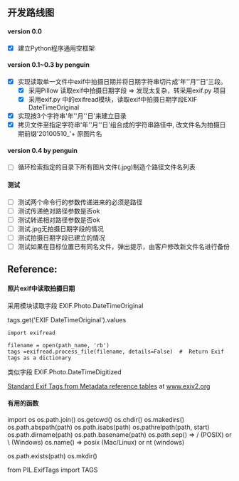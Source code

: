## 开发路线图

#### version 0.0 
- [x] 建立Python程序通用空框架

#### version 0.1~0.3 by penguin
- [x] 实现读取单一文件中exif中拍摄日期并将日期字符串切片成'年''月''日'三段。
    - [x] 采用Pillow 读取exif中拍摄日期字段 => 发现太复杂，转采用exif.py 项目
    - [x] 采用exif.py 中的exifread模块，读取exif中拍摄日期字段EXIF DateTimeOriginal
- [X] 实现按3个字符串'年''月''日'来建立目录
- [X] 拷贝文件至指定字符串'年''月''日'组合成的字符串路径中, 改文件名为拍摄日期前缀'20100510_'+ 原图片名

#### version 0.4 by penguin
- [ ] 循环检索指定的目录下所有图片文件(.jpg)制造个路径文件名列表

#### 测试

- [ ] 测试两个命令行的参数传递进来的必须是路径
- [ ] 测试传递绝对路径参数是否ok
- [ ] 测试转递相对路径参数是否ok
- [ ] 测试.jpg无拍摄日期字段的情况
- [ ] 测试拍摄日期字段已建立的情况
- [ ] 测试如果在目标位置已有同名文件，弹出提示，由客户修改新文件名进行备份

## Reference:

#### 照片exif中读取拍摄日期
采用模块读取字段 EXIF.Photo.DateTimeOriginal

tags.get('EXIF DateTimeOriginal').values

```
import exifread

filename = open(path_name, 'rb')
tags =exifread.process_file(filename, details=False)  #  Return Exif tags as a dictionary
```

类似字段 EXIF.Photo.DateTimeDigitized

[Standard Exif Tags from Metadata reference tables](http://www.exiv2.org/tags.html) at www.exiv2.org


#### 有用的函数
import os
os.path.join()
os.getcwd()
os.chdir()
os.makedirs()
os.path.abspath(path)
os.path.isabs(path)
os.pathrelpath(path, start)
os.path.dirname(path)
os.path.basename(path)
os.path.sep() => / (POSIX) or \\ (Windows)
os.name() => posix (Mac/Linux) or nt (windows)

os.path.exists(path)
os.mkdir()

from PIL.ExifTags import TAGS